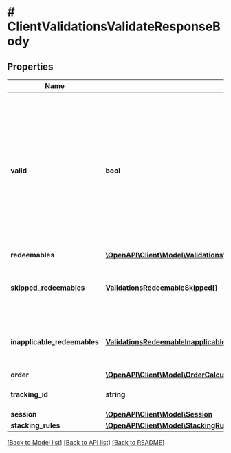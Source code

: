 # # ClientValidationsValidateResponseBody

## Properties

Name | Type | Description | Notes
------------ | ------------- | ------------- | -------------
**valid** | **bool** | The result of the validation. It takes all of the redeemables into account and returns a &#x60;false&#x60; if at least one redeemable is inapplicable. Returns &#x60;true&#x60; if all redeemables are applicable. | [optional]
**redeemables** | [**\OpenAPI\Client\Model\ValidationsValidateResponseBodyRedeemablesItem[]**](ValidationsValidateResponseBodyRedeemablesItem.md) |  | [optional]
**skipped_redeemables** | [**ValidationsRedeemableSkipped[]**](ValidationsRedeemableSkipped.md) | Lists validation results of each skipped redeemable. | [optional]
**inapplicable_redeemables** | [**ValidationsRedeemableInapplicable[]**](ValidationsRedeemableInapplicable.md) | Lists validation results of each inapplicable redeemable. | [optional]
**order** | [**\OpenAPI\Client\Model\OrderCalculated**](OrderCalculated.md) |  | [optional]
**tracking_id** | **string** | Hashed customer source ID. | [optional]
**session** | [**\OpenAPI\Client\Model\Session**](Session.md) |  | [optional]
**stacking_rules** | [**\OpenAPI\Client\Model\StackingRules**](StackingRules.md) |  |

[[Back to Model list]](../../README.md#models) [[Back to API list]](../../README.md#endpoints) [[Back to README]](../../README.md)
